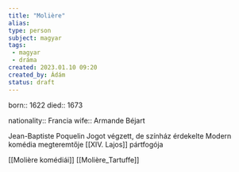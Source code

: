 ```yaml
---
title: "Molière"
alias: 
type: person
subject: magyar
tags:
 - magyar
 - dráma
created: 2023.01.10 09:20
created_by: Ádám
status: draft
---
```

born:: 1622
died:: 1673

nationality:: Francia
wife:: Armande Béjart

Jean-Baptiste Poquelin
Jogot végzett, de színház érdekelte
Modern komédia megteremtője
[[XIV. Lajos]] pártfogója

[[Molière komédiái]]
[[Molière_Tartuffe]]